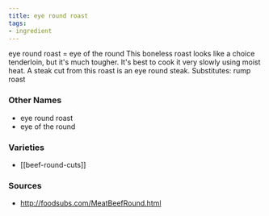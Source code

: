 ```yaml
---
title: eye round roast
tags:
- ingredient
---
```

eye round roast = eye of the round This boneless roast looks like a choice tenderloin, but it's much tougher. It's best to cook it very slowly using moist heat. A steak cut from this roast is an eye round steak. Substitutes: rump roast

### Other Names

* eye round roast
* eye of the round

### Varieties

* [[beef-round-cuts]]

### Sources
* http://foodsubs.com/MeatBeefRound.html
